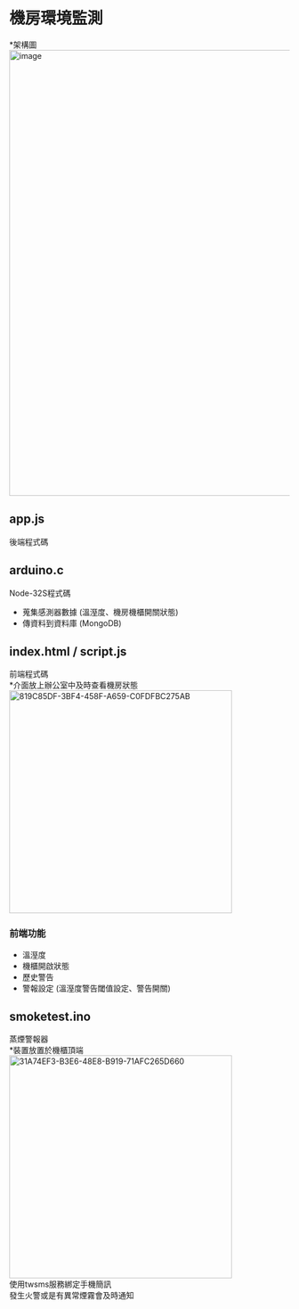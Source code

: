 # 機房環境監測  
*架構圖  
<img src="https://github.com/user-attachments/assets/73c5ab46-dee9-475c-b699-1a949caa92dc" alt="image" width="800" />  

## app.js
後端程式碼
## arduino.c
Node-32S程式碼
* 蒐集感測器數據 (溫溼度、機房機櫃開關狀態)
* 傳資料到資料庫 (MongoDB)

## index.html / script.js
前端程式碼  
*介面放上辦公室中及時查看機房狀態  
<img src="https://github.com/user-attachments/assets/6b6e2419-90fe-4357-a989-669c944923aa" alt="819C85DF-3BF4-458F-A659-C0FDFBC275AB" width="400"/>  

### 前端功能
* 溫溼度
* 機櫃開啟狀態
* 歷史警告
* 警報設定 (溫溼度警告閾值設定、警告開關)

## smoketest.ino
蒸煙警報器  
*裝置放置於機櫃頂端  
<img src="https://github.com/user-attachments/assets/9e5f3d84-88c7-4588-9e99-1cb7cda6cc91" alt="31A74EF3-B3E6-48E8-B919-71AFC265D660" width="400"/>  
使用twsms服務綁定手機簡訊  
發生火警或是有異常煙霧會及時通知   





